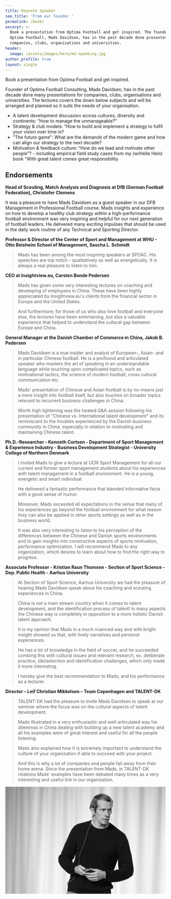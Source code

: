 ```yaml
---
title: Keynote Speaker
seo_title: 'From our founder '
permalink: /book/
excerpt: >-
  Book a presentation from Optima Football and get inspired. The founder of
  Optima Football, Mads Davidsen, has in the past decade done presentations for
  companies, clubs, organisations and universities.
header:
  image: /assets/images/hero/md-speaking.jpg
author_profile: true
layout: single
---
```

Book a presentation from Optima Football and get inspired.

Founder of Optima Football Consulting, Mads Davidsen, has in the past decade done many presentations for companies, clubs, organisations and universities. The lectures covers the down below subjects and will be arranged and planned so it suits the needs of your organisation.

* A talent development discussion across cultures, diversity and continents: “How to manage the unmanageable?”
* Strategy & club models: “How to build and implement a strategy to fulfil your vision over time in?
* "The future game": What are the demands of the modern game and how can align our strategy to the next decade?
* Motivation & feedback culture: “How do we lead and motivate other people”? - including empirical field study cases from my (w/Helle Hein) book "With great talent comes great responsibility

## Endorsements

**Head of Scouting, Match Analysis and Diagnosis at DfB (German Football Federation), Christofer Clemens**

It was a pleasure to have Mads Davidsen as a guest speaker in our DFB Management in Professional Football course. Mads insights and experience on how to develop a healthy club strategy within a high-performance football environment was very inspiring and helpful for our next generation of football leaders. He delivered many exciting impulses that should be used in the daily work routine of any Technical and Sporting Director.

**Professor & Director of the Center of Sport and Management at WHU - Otto Beisheim School of Management, Sascha L. Schmidt**

> Mads has been among the most inspiring speakers at SPOAC. His speeches are top notch - qualitatively as well as energetically. It is always a real pleasure to listen to him.

**CEO at Insightview.eu, Carsten Bonde Pedersen**

> Mads has given some very interesting lectures on coaching and developing of employees in China. These have been highly appreciated by Insightview.eu's clients from the financial sector in Europe and the United States.
>
> And furthermore; for those of us who also love football and everyone else, the lectures have been entertaining, but also a valuable experience that helped to understand the cultural gap between Europe and China.

**General Manager at the Danish Chamber of Commerce in China, Jakob B. Pedersen**

> Mads Davidsen is a true insider and analyst of European-, Asian- and in particular Chinese football. He is a profound and articulated speaker who masters the art of speaking in an understandable language while touching upon complicated topics, such as motivational tactics, the science of modern football, cross cultural communication etc.
>
> Mads' presentation of Chinese and Asian football is by no means just a mere insight into football itself, but also touches on broader topics relevant to recurrent business challenges in China.
>
> Worth high lightening was the heated Q&A session following his presentation of “Chinese vs. International talent development” and its reminiscent to the troubles experienced by the Danish business community in China, especially in relation to motivating and maintaining Chinese talent.

**Ph.D.-Researcher - Kenneth Cortsen - Department of Sport Management & Experience Industry - Business Development Strategist - University College of Northern Denmark**

> I invited Mads to give a lecture at UCN Sport Management for all our current and former sport management students about his experiences with talent management in a football environment. He is a young, energetic and smart individual.
>
> He delivered a fantastic performance that blended informative facts with a good sense of humor. 
>
> Moreover, Mads exceeded all expectations in the sense that many of his experiences go beyond the football environment for what reason they can also be applied in other sports settings as well as in the business world.
>
> It was also very interesting to listen to his perception of the differences between the Chinese and Danish sports environments and to gain insights into constructive aspects of sports motivation, performance optimization. I will recommend Mads to any organization, which desires to learn about how to find the right way to progress.

**Associate Professor - Kristian Raun Thomsen - Section of Sport Science - Dep. Public Health - Aarhus University**

> At Section of Sport Science, Aarhus University we had the pleasure of hearing Mads Davidsen speak about his coaching and scouting experiences in China.
>
> China is not a main stream country when it comes to talent development, and the identification process of talent! In many aspects the Chinese way is completely in opposition to a more holistic Danish talent approach.
>
> It is my opinion that Mads in a much nuanced way and with bright insight showed us that, with lively narratives and personal experiences.
>
> He has a lot of knowledge in the field of soccer, and he succeeded combing this with cultural issues and relevant research, ex. deliberate practice, (de)selection and identification challenges, which only made it more interesting.
>
> I hereby give the best recommendation to Mads, and his performance as a lecturer.

**Director – Leif Christian Mikkelsen – Team Copenhagen and TALENT-DK**

> TALENT-DK had the pleasure to invite Mads Davidsen to speak at our seminar where the focus was on the cultural aspects of talent development.
>
> Mads illustrated in a very enthusiastic and well-articulated way his dilemmas in China dealing with building up a new talent academy and all his examples were of great interest and useful for all the people listening.
>
> Mads also explained how it is extremely important to understand the culture of your organization if able to succeed with your project.
>
> And this is why a lot of companies and people fail away from their home arena. Since the presentation from Mads, in TALENT-DK relations Mads’ examples have been debated many times as a very interesting and useful link in our organization.

![Mads Davidsen keynote speak](/assets/images/mads-2022-speaking.jpg)
